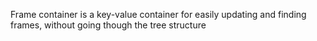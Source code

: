 Frame container is a key-value container for easily updating and finding frames, without going though the tree structure